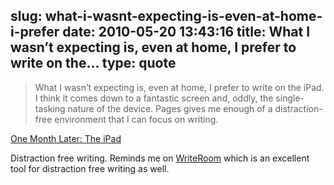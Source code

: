 slug: what-i-wasnt-expecting-is-even-at-home-i-prefer
date: 2010-05-20 13:43:16
title: What I wasn’t expecting is, even at home, I prefer to write on the...
type: quote
---

> What I wasn’t expecting is, even at home, I prefer to write on the iPad. I think it comes down to a fantastic screen and, oddly, the single-tasking nature of the device. Pages gives me enough of a distraction-free environment that I can focus on writing.

[One Month Later: The iPad](http://theappleblog.com/2010/05/19/one-month-later-the-ipad/)

 Distraction free writing. Reminds me on [WriteRoom](http://www.hogbaysoftware.com/products/writeroom) which is an excellent tool for distraction free writing as well.
